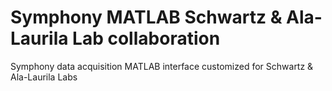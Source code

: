 # Symphony MATLAB Schwartz & Ala-Laurila Lab collaboration

Symphony data acquisition MATLAB interface customized for Schwartz & Ala-Laurila Labs

